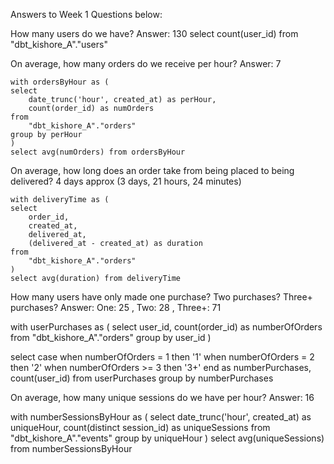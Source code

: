 Answers to Week 1 Questions below:


How many users do we have?  Answer: 130
    select count(user_id) 
        from "dbt_kishore_A"."users"

On average, how many orders do we receive per hour?  Answer: 7

    with ordersByHour as (
    select 
        date_trunc('hour', created_at) as perHour,
        count(order_id) as numOrders
    from
        "dbt_kishore_A"."orders"
    group by perHour
    )
    select avg(numOrders) from ordersByHour

On average, how long does an order take from being placed to being delivered?  4 days approx (3 days, 21 hours, 24 minutes)

    with deliveryTime as (
    select 
        order_id,
        created_at,
        delivered_at,
        (delivered_at - created_at) as duration
    from
        "dbt_kishore_A"."orders"
    )
    select avg(duration) from deliveryTime


How many users have only made one purchase? Two purchases? Three+ purchases? 
Answer:  One: 25 , Two: 28 , Three+: 71

with userPurchases as 
( 
  select 
    user_id, 
    count(order_id) as numberOfOrders 
  from "dbt_kishore_A"."orders" 
  group by user_id 
)

select 
  case 
    when numberOfOrders  = 1 then '1' 
    when numberOfOrders  = 2 then '2' 
    when numberOfOrders  >= 3 then '3+' 
  end as numberPurchases, 
  count(user_id) from userPurchases 
  group by numberPurchases 


On average, how many unique sessions do we have per hour? 
Answer: 16

with numberSessionsByHour as (
    select 
        date_trunc('hour', created_at) as uniqueHour,
        count(distinct session_id) as uniqueSessions
    from
        "dbt_kishore_A"."events"
    group by uniqueHour
    )
select avg(uniqueSessions) from numberSessionsByHour

